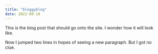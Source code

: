 ```yaml
---
title: "bloggyblog"
date: 2022-09-16
---
```


This is the blog post that should go onto the site. I wonder how it will look like.

Now I jumped two lines in hopes of seeing a new paragraph. But I got no clue.
